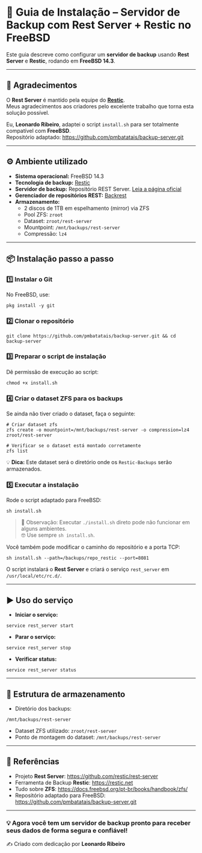 # **🚀 Guia de Instalação – Servidor de Backup com Rest Server + Restic no FreeBSD**

Este guia descreve como configurar um **servidor de backup** usando **Rest Server** e **Restic**, rodando em **FreeBSD 14.3**.

---

## **🙏 Agradecimentos**

O **Rest Server** é mantido pela equipe do [**Restic**](https://github.com/restic/rest-server).  
Meus agradecimentos aos criadores pelo excelente trabalho que torna esta solução possível.

Eu, **Leonardo Ribeiro**, adaptei o script `install.sh` para ser totalmente compatível com **FreeBSD**.  
Repositório adaptado: <https://github.com/pmbatatais/backup-server.git>

---

## **⚙️ Ambiente utilizado**

- **Sistema operacional:** FreeBSD 14.3
- **Tecnologia de backup:** [Restic](https://restic.net/)
- **Servidor de backup:** Repositório REST Server. [Leia a página oficial](https://github.com/restic/rest-server)
- **Gerenciador de repositórios REST:** [Backrest](https://github.com/garethgeorge/backrest)
- **Armazenamento:**
  - 2 discos de 1TB em espelhamento (mirror) via ZFS
  - Pool ZFS: `zroot`
  - Dataset: `zroot/rest-server`
  - Mountpoint: `/mnt/backups/rest-server`
  - Compressão: `lz4`

---

## **📦 Instalação passo a passo**

### **1️⃣ Instalar o Git**

No FreeBSD, use:

```shell
pkg install -y git
```

### **2️⃣ Clonar o repositório**

```shell
git clone https://github.com/pmbatatais/backup-server.git && cd backup-server
```

### **3️⃣ Preparar o script de instalação**

Dê permissão de execução ao script:

```shell
chmod +x install.sh
```

### **4️⃣ Criar o dataset ZFS para os backups**

Se ainda não tiver criado o dataset, faça o seguinte:

```
# Criar dataset zfs
zfs create -o mountpoint=/mnt/backups/rest-server -o compression=lz4 zroot/rest-server

# Verificar se o dataset está montado corretamente
zfs list
```

💡 **Dica:** Este dataset será o diretório onde os `Restic-Backups` serão armazenados.

### **5️⃣ Executar a instalação**

Rode o script adaptado para FreeBSD:

```shell
sh install.sh
```

> 📢 Observação: Executar `./install.sh` direto pode não funcionar em alguns ambientes. \
> 🤓 Use sempre `sh install.sh`.


Você também pode modificar o caminho do repositório e a porta TCP:

```shell
sh install.sh --path=/backups/repo_restic --port=8081
```

O script instalará o **Rest Server** e criará o serviço `rest_server` em `/usr/local/etc/rc.d/`.

---

## **▶️ Uso do serviço**

- **Iniciar o serviço:**

```shell
service rest_server start
```

- **Parar o serviço:**

```shell
service rest_server stop
```

- **Verificar status:**

```shell
service rest_server status
```

---

## **📂 Estrutura de armazenamento**

- Diretório dos backups:

```
/mnt/backups/rest-server
```

- Dataset ZFS utilizado: `zroot/rest-server`
- Ponto de montagem do dataset: `/mnt/backups/rest-server`

---

## **🔗 Referências**

- Projeto **Rest Server**: <https://github.com/restic/rest-server>
- Ferramenta de Backup **Restic**: <https://restic.net>
- Tudo sobre **ZFS**: <https://docs.freebsd.org/pt-br/books/handbook/zfs/>
- Repositório adaptado para FreeBSD: <https://github.com/pmbatatais/backup-server.git>

---

### 💡 Agora você tem um servidor de backup pronto para receber seus dados de forma segura e confiável!

✍️ Criado com dedicação por **Leonardo Ribeiro**  
